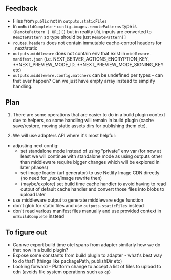 ## Feedback

- Files from `public` not in `outputs.staticFiles`
- In `onBuildComplete` - `config.images.remotePatterns` type is `(RemotePattern | URL)[]` but in
  reality `URL` inputs are converted to `RemotePattern` so type should be just `RemotePattern[]`
- `routes.headers` does not contain immutable cache-control headers for \_next/static
- `outputs.middleware` does not contain env that exist in `middleware-manifest.json` (i.e.
  NEXT_SERVER_ACTIONS_ENCRYPTION_KEY, **NEXT_PREVIEW_MODE_ID, **NEXT_PREVIEW_MODE_SIGNING_KEY etc)
- `outputs.middleware.config.matchers` can be undefined per types - can that ever happen? Can we
  just have empty array instead to simplify handling.

## Plan

1. There are some operations that are easier to do in a build plugin context due to helpers, so some
   handling will remain in build plugin (cache save/restore, moving static assets dirs for
   publishing them etc).

2. We will use adapters API where it's most helpful:

- adjusting next config:
  - set standalone mode instead of using "private" env var (for now at least we will continue with
    standalone mode as using outputs other than middleware require bigger changes which will be
    explored in later phases)
  - set image loader (url generator) to use Netlify Image CDN directly (no need for \_next/image
    rewrite then)
  - (maybe/explore) set build time cache handler to avoid having to read output of default cache
    handler and convert those files into blobs to upload later
- use middleware output to generate middleware edge function
- don't glob for static files and use `outputs.staticFiles` instead
- don't read various manifest files manually and use provided context in `onBuildComplete` instead

## To figure out

- Can we export build time otel spans from adapter similarly how we do that now in a build plugin?
- Expose some constants from build plugin to adapter - what's best way to do that? (things like
  packagePath, publishDir etc)
- Looking forward - Platform change to accept a list of files to upload to cdn (avoids file system
  operations such as `cp`)
